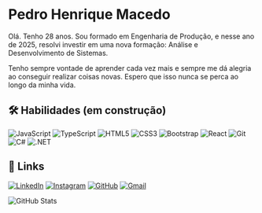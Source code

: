 
# Pedro Henrique Macedo

Olá. Tenho 28 anos. Sou formado em Engenharia de Produção, e nesse ano de 2025, resolvi investir em uma nova formação: Análise e Desenvolvimento de Sistemas. 

Tenho sempre vontade de aprender cada vez mais e sempre me dá alegria ao conseguir realizar coisas novas. Espero que isso nunca se perca ao longo da minha vida. 

## 🛠 Habilidades (em construção)
![JavaScript](https://img.shields.io/badge/JavaScript-F7DF1E?style=for-the-badge&logo=javascript&logoColor=black)
![TypeScript](https://img.shields.io/badge/TypeScript-007ACC?style=for-the-badge&logo=typescript&logoColor=white)
![HTML5](https://img.shields.io/badge/HTML5-E34F26?style=for-the-badge&logo=html5&logoColor=white)
![CSS3](https://img.shields.io/badge/CSS3-1572B6?style=for-the-badge&logo=css3&logoColor=white)
![Bootstrap](https://img.shields.io/badge/-boostrap-0D1117?style=for-the-badge&logo=bootstrap&labelColor=0D1117)
![React](https://img.shields.io/badge/React-20232A?style=for-the-badge&logo=react&logoColor=61DAFB)
![Git](https://img.shields.io/badge/GIT-E44C30?style=for-the-badge&logo=git&logoColor=white)
![C#](https://img.shields.io/badge/C%23-239120?style=for-the-badge&logo=c-sharp&logoColor=white)
![.NET](https://img.shields.io/badge/.NET-5C2D91?style=for-the-badge&logo=.net&logoColor=white)

## 🔗 Links

[![LinkedIn](https://img.shields.io/badge/LinkedIn-0077B5?style=for-the-badge&logo=linkedin&logoColor=white)](https://www.linkedin.com/in/pedromacedoamaral/)
[![Instagram](https://img.shields.io/badge/-Instagram-%23E4405F?style=for-the-badge&logo=instagram&logoColor=white)](https://www.instagram.com/pedromacedo100/)
[![GitHub](https://img.shields.io/badge/GitHub-100000?style=for-the-badge&logo=github&logoColor=white)](https://github.com/PedroMacedoFonseca)
[![Gmail](https://img.shields.io/badge/Gmail-333333?style=for-the-badge&logo=gmail&logoColor=red)](mailto:pedromacedofonseca@gmail.com)

![GitHub Stats](https://github-readme-stats.vercel.app/api?username=PedroMacedoFonseca&theme=transparent&bg_color=000&border_color=30A3DC&show_icons=true&icon_color=30A3DC&title_color=E94D5F&text_color=FFF)

